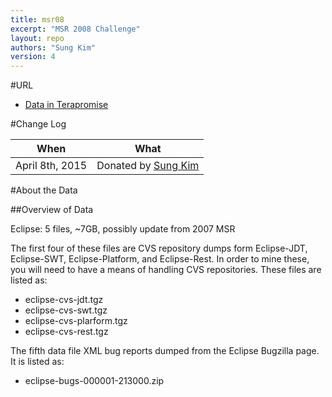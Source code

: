 ```yaml
---
title: msr08
excerpt: "MSR 2008 Challenge"
layout: repo
authors: "Sung Kim"
version: 4
---
```


#URL

* [Data in Terapromise](https://terapromise.csc.ncsu.edu:8443/!/#repo/view/head/msr/msr08)

#Change Log

When | What
---- | ----
April 8th, 2015 | Donated by [Sung Kim](/repo/people/data-donors/promise4.html)

#About the Data

##Overview of Data

Eclipse: 5 files, ~7GB, possibly update from 2007 MSR

The first four of these files are CVS repository dumps form Eclipse-JDT, Eclipse-SWT, Eclipse-Platform, and Eclipse-Rest. In order to mine these, you will need to have a means of handling CVS repositories. These files are listed as:

 * eclipse-cvs-jdt.tgz
 * eclipse-cvs-swt.tgz
 * eclipse-cvs-plarform.tgz
 * eclipse-cvs-rest.tgz

The fifth data file XML bug reports dumped from the Eclipse Bugzilla page. It is listed as:

 * eclipse-bugs-000001-213000.zip
